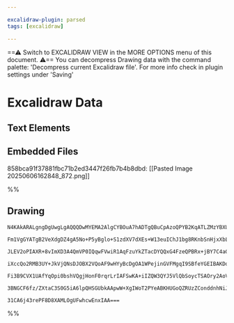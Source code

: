 ```yaml
---

excalidraw-plugin: parsed
tags: [excalidraw]

---
```

==⚠  Switch to EXCALIDRAW VIEW in the MORE OPTIONS menu of this document. ⚠== You can decompress Drawing data with the command palette: 'Decompress current Excalidraw file'. For more info check in plugin settings under 'Saving'


# Excalidraw Data

## Text Elements
## Embedded Files
858bca91f37881fbc71b2ed3447f26fb7b4b8dbd: [[Pasted Image 20250606162848_872.png]]

%%
## Drawing
```compressed-json
N4KAkARALgngDgUwgLgAQQQDwMYEMA2AlgCYBOuA7hADTgQBuCpAzoQPYB2KqATLZMzYBXUtiRoIACyhQ4zZAHoFAc0JRJQgEYA6bGwC2CgF7N6hbEcK4OCtptbErHALRY8RMpWdx8Q1TdIEfARcZgRmBShcZQUebQBGAAYEmjoghH0EDihmbgBtcDBQMBKIEm4GAC0AVVIAIVIOAFllAH1E4mrnZR56AEE67ABxVJLIWEQKwn1opH5SzG5nAFYA

Fm1VgGYATgB2VeXdgDZ4gA5No+P5yBglo+S1zdXV7dXEs+W13euIChJ1bg8RKnbSnHjxXbLHg8I7LU4nRJ8QqQSQIQjKaTceJAn7WZTBbiJH7MKCkNgAawQAGE2Pg2KQKqTrMw4LhAtlRqVNLhsOTlGShBxiDS6QyJEyOCy2VkoJzIAAzQj4fAAZVgBIkgg8cogJLJlIA6v9JIDiaSKQg1TANegteUfgKMRxwrk0PEfmxWdg1Lc3YkiciIPzhHAA

JLEV2oPIAXR+8vImXD3A4QmVP0IQqwFVwiR1AqFzuYkZTacDYQQxG4FzeQPBRx+jBY7C4aGWDaYrE4ADlOGJuEdVuDErt3vXA4RmAARdJQCvceUEMI/TTCIUAUWCmWyxdT+B+QjgxFws8rbv22x4qwhPF2p3ibcDRA45OTu5+dN5c7QC/wS7LUSgIRIwgRAhQzZQdUVYIkwkU44U0PBtnieVNlvO95QQ3Z4k0HgKyeVZdnlGEMN2TRVk0U5iE0St

iXccQo2RMB3UY+JkVjQNsDJOBX2VQoAF9wHYyBcDgOA1WPejinGVFMgqI9SBfeYGEIBAKDqHk+XzYVaXpCoAGJ5UMozOQgbARHZKBQ1nfQ1X1akdLFdA9PiBAXJckyzNICyrIydTeWDQVtNFRlyElVkLI88yZR8/QADElVVdV6N1Wl7UKUyouyGLbItI1iABNAkVKTzvOsnLKStG0Uu1JSSui6yACVhCdF0sVqzLLOsgB5L0fSxf12q8+qMlizgo

Fi3B9CVX1UAfYqOpi0bshVQgjHonF0rqrLrIAFSwKA+iIZQW3QYJ5VlQbSoycTSAOry2AoVFcFPVASz3TaFustchT6e7HpCF6IDZMkqEu4b9F+kGdvgZKtJM5hONpfAAA1+uWbQjkvU5dl2C9tiObG5oERHlQATSxIFQXibZtn9ZZsSObZlk2ZjSiMNgDG4KTIHoAghHo1iSj4sHtoyJrAsLYC4aU/kSBWtbAQDUpZeINUEG41sZdIEgmjYYgEG+

3BNGCF6fz/ZXtaC3S0G5iA6lpQHSGUbkAApwW+XgIWoT2PYeABKHUGoQZRUzZConddnhNiJXho+9qOY/9iB+JFqByoQHqoGbHdS1KeNJoQIPM21jgIJtwMsiNk3uFJfmfmwIgNdQWuEB+DgC5r0g68DYQoCfeiW5T9K7AAKwQbAchVdu4F1/XDeNr9UDN1v0p5LPGB2jn8C5wMJmSsJggn5sdTMkkDGhyY0De982E/U3FxXsYIHjAwVXSI/OHnB/

31CA6j43rePF8D8XAMLOgUFwhcwEnxIAA===
```
%%
